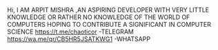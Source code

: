Hi, I AM ARPIT MISHRA ,AN ASPIRING DEVELOPER WITH VERY LITTLE KNOWLEDGE OR RATHER NO KNOWLEDGE OF THE WORLD OF COMPUTERS HOPING TO CONTRIBUTE A SIGNIFICANT IN COMPUTER SCIENCE
https://t.me/chaoticor -TELEGRAM
https://wa.me/qr/CB5HR5JSATKWG1         -WHATSAPP
